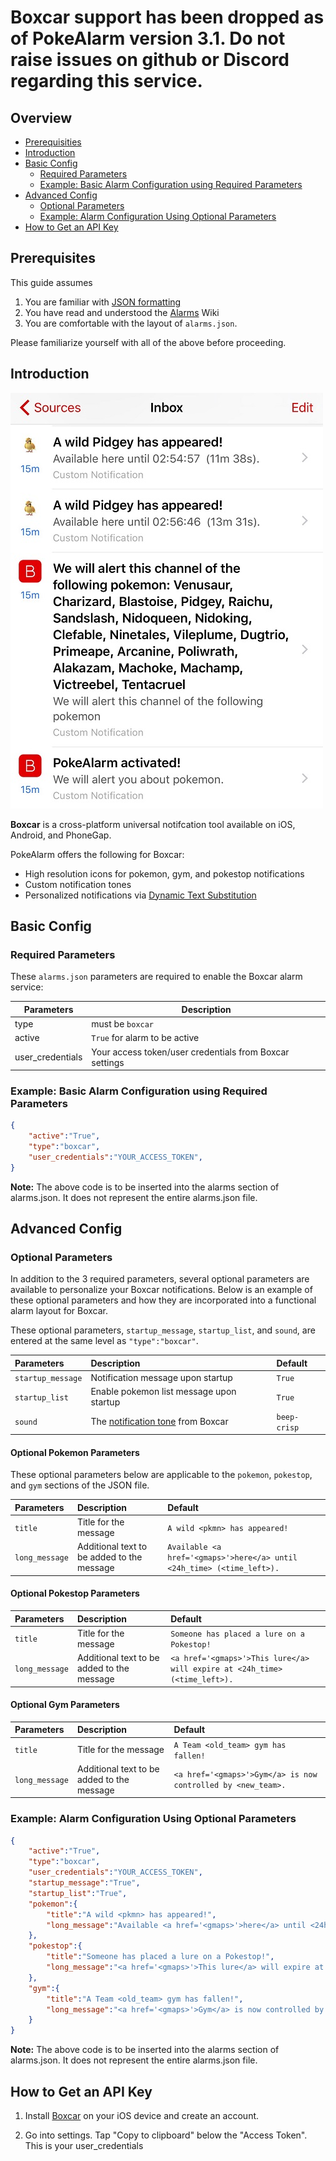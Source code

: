 # Boxcar support has been dropped as of PokeAlarm version 3.1.  Do not raise issues on github or Discord regarding this service.

## Overview
* [Prerequisities](#prerequisities)
* [Introduction](#introduction)
* [Basic Config](#basic-config)
  * [Required Parameters](#required-parameters)
  * [Example: Basic Alarm Configuration using Required Parameters](#example-basic-alarm-configuration-using-required-parameters)  
* [Advanced Config](#advanced-config)
  * [Optional Parameters](#optional-parameters)
  * [Example: Alarm Configuration Using Optional Parameters](#example-alarm-configuration-using-optional-parameters) 
* [How to Get an API Key](#how-to-get-an-api-key)


## Prerequisites
This guide assumes 

1. You are familiar with [JSON formatting](http://www.w3schools.com/json/default.asp)
2. You have read and understood the [Alarms](https://github.com/kvangent/PokeAlarm/wiki/Alarms) Wiki
3. You are comfortable with the layout of `alarms.json`.

Please familiarize yourself with all of the above before proceeding.

## Introduction
![brett has a mew](images/boxcar.png)

**Boxcar** is a cross-platform universal notifcation tool available on iOS, Android, and PhoneGap.

PokeAlarm offers the following for Boxcar:
* High resolution icons for pokemon, gym, and pokestop notifications
* Custom notification tones
* Personalized notifications via [Dynamic Text Substitution](Dynamic-Text-Substitution)

## Basic Config

### Required Parameters
These `alarms.json` parameters are required to enable the Boxcar alarm service:

| Parameters            | Description                                             |
| --------------------- |---------------------------------------------------------|
| type                  | must be `boxcar`                                        |
| active                | `True` for alarm to be active                           |
| user_credentials      | Your access token/user credentials from Boxcar settings |

### Example: Basic Alarm Configuration using Required Parameters
```json
{
	"active":"True",
	"type":"boxcar",
	"user_credentials":"YOUR_ACCESS_TOKEN",
}
```
**Note:** The above code is to be inserted into the alarms section of alarms.json. It does not represent the entire alarms.json file.

## Advanced Config

### Optional Parameters
In addition to the 3 required parameters, several optional parameters are available to personalize your Boxcar notifications. Below is an example of these optional parameters and how they are incorporated into a functional alarm layout for Boxcar.

These optional parameters, `startup_message`, `startup_list`, and `sound`, are entered at the same level as `"type":"boxcar"`.

| Parameters      | Description                                | Default                                         |
|:--------------- |:-------------------------------------------|:------------------------------------------------|
|`startup_message`| Notification message upon startup          | `True`                                          |
|`startup_list`   | Enable pokemon list message  upon startup  | `True`                                          |
|`sound`          | The [notification tone](http://help.boxcar.io/support/solutions/articles/6000004813-how-to-send-a-notification-to-boxcar-for-ios-users) from Boxcar          | `beep-crisp`                                           |

#### Optional Pokemon Parameters
These optional parameters below are applicable to the `pokemon`, `pokestop`, and `gym` sections of the JSON file.

| Parameters      | Description                                 | Default                                       |
|:--------------- |:--------------------------------------------|:--------------------------------------------------|
|`title`          | Title for the message                       | `A wild <pkmn> has appeared!`        |
|`long_message`   | Additional text to be added to the message  | `Available <a href='<gmaps>'>here</a> until <24h_time> (<time_left>).` |

#### Optional Pokestop Parameters
| Parameters      | Description                                 | Default                                       |
|:--------------- |:--------------------------------------------|:--------------------------------------------------|
|`title`          | Title for the message                       | `Someone has placed a lure on a Pokestop!`        |
|`long_message`   | Additional text to be added to the message  | `<a href='<gmaps>'>This lure</a> will expire at <24h_time> (<time_left>).` |

#### Optional Gym Parameters
| Parameters        | Description                                 | Default                                       |
|:----------------- |:--------------------------------------------|:----------------------------------------------|
|`title`            | Title for the message                       | `A Team <old_team> gym has fallen!`           |
|`long_message`     | Additional text to be added to the message  | `<a href='<gmaps>'>Gym</a> is now controlled by <new_team>.` |

### Example: Alarm Configuration Using Optional Parameters
```json
{
	"active":"True",
	"type":"boxcar",
	"user_credentials":"YOUR_ACCESS_TOKEN",
	"startup_message":"True",
	"startup_list":"True",
	"pokemon":{
		"title":"A wild <pkmn> has appeared!",
		"long_message":"Available <a href='<gmaps>'>here</a> until <24h_time> (<time_left>).",
	},
	"pokestop":{
		"title":"Someone has placed a lure on a Pokestop!",
		"long_message":"<a href='<gmaps>'>This lure</a> will expire at <24h_time> (<time_left>).",
	},
	"gym":{
		"title":"A Team <old_team> gym has fallen!",
		"long_message":"<a href='<gmaps>'>Gym</a> is now controlled by <new_team>.",
	}
}
```
**Note:** The above code is to be inserted into the alarms section of alarms.json. It does not represent the entire alarms.json file.

## How to Get an API Key

1. Install [Boxcar](https://boxcar.io/client) on your iOS device and create an account. 

2. Go into settings.  Tap "Copy to clipboard" below the "Access Token".  This is your user_credentials

